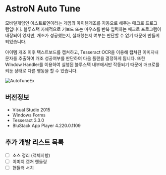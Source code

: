 # AstroN Auto Tune

모바일게임인 아스트로엔이라는 게임의 아이템개조를 자동으로 해주는 매크로 프로그램입니다.
블루스택 자체적으로 키보드 또는 마우스를 반복 입력하는 매크로 프로그램이 내장되어 있지만, 개조가 성공했는지, 실패했는지 여부는 판단할 수 없기 때문에 만들게 되었습니다.

아이템 개조 이후 텍스트보드를 캡쳐하고, Tesseract OCR을 이용해 캡쳐된 이미지내 문자를 추출하여 개조 성공여부를 판단하여 다음 플랜을 결정하게 됩니다. 또한 WIndow Handler를 이용하여 실행된 블루스택 내부에서만 작동되기 때문에 매크로를 켜둔 상태로 다른 행동을 할 수 있습니다.

![AutoTuneEx](https://user-images.githubusercontent.com/67962289/90505210-2ecc4a00-e18d-11ea-8e39-7d560f74ae0b.png)


## 버전정보
- Visual Studio 2015
- Windows Forms
- Tesseract 3.3.0
- BluStack App Player 4.220.0.1109


## 추가 개발 리스트 목록
- [ ] 소스 정리 (객체지향)
- [ ] 이미지 캡쳐 핸들링
- [ ] 핸들러 서치
